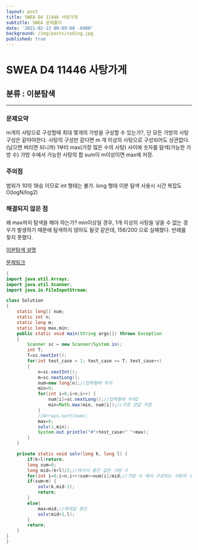 ```yaml
---
layout: post
title: SWEA D4 11446 사탕가게
subtitle: SWEA 문제풀이
date: '2021-02-13 00:09:00 -0400'
background: /img/posts/coding.jpg
published: true
---
```

SWEA D4 11446 사탕가게
========================


## 분류 : 이분탐색
--------------------------


### 문제요약
m개의 사탕으로 구성할때 최대 몇개의 가방을 구성할 수 있는가?, 단 모든 가방의 사탕 구성은 같아야한다.
사탕의 구성만 같다면 m 개 이상의 사탕으로 구성되어도 상관없다. (남으면 버리면 되니까)
1부터 max(가장 많은 수의 사탕) 사이에 숫자를 탐색(가능한 가방 수) 가방 수에서 가능한 사탕의 합 sum이 m이상이면 max에 저장.


### 주의점
범위가 10의 18승 이므로 int 형태는 불가. long 형태
이분 탐색 사용시 시간 복잡도 O(logN/log2)


### 해결되지 않은 점
왜 max까지 탐색을 해야 하는가? min이상일 경우, 1개 이상의 사탕을 넣을 수 없는 경우가 발생하기 때문에 탐색하지 않아도 될것 같은데, 156/200 으로 실패했다. 반례를 찾지 못했다.

[이분탐색 설명](https://jwoop.tistory.com/9)


[문제링크](https://swexpertacademy.com/main/code/problem/problemDetail.do?contestProbId=AXdHxTNqC2IDFAS5&categoryId=AXdHxTNqC2IDFAS5&categoryType=CODE&problemTitle=&orderBy=FIRST_REG_DATETIME&selectCodeLang=ALL&select-1=&pageSize=10&pageIndex=1)


  
```java
{
import java.util.Arrays;
import java.util.Scanner;
import java.io.FileInputStream;

class Solution
{
	static long[] num;
	static int n;
	static long m;
	static long max,min;
	public static void main(String args[]) throws Exception
	{
		Scanner sc = new Scanner(System.in);
		int T;
		T=sc.nextInt();
		for(int test_case = 1; test_case <= T; test_case++)
		{
            n=sc.nextInt();
            m=sc.nextLong();
            num=new long[n];//입력형태 주의
            min=0;
            for(int i=0;i<n;i++) {
            	num[i]=sc.nextLong();//입력형태 주의2
            	min=Math.max(min, num[i]);//가장 큰값 저장
            }
            //Arrays.sort(num);
            max=0;
            solv(1,min);
            System.out.println("#"+test_case+" "+max);
		}
	}

	private static void solv(long k, long l) {
		if(k>l)return;
		long sum=0;
		long mid=(k+l)/2;//여기서 중간 값은 가방 수
		for(int i=0;i<n;i++)sum+=num[i]/mid;//가방 수 에서 구성되는 사탕의 수
		if(sum<m) {
			solv(k,mid-1);
			return;
		}
		else{
			max=mid;//최대값 갱신
			solv(mid+1,l);
		}
		return;
	}
}
}
```

